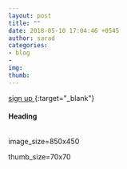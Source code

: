 ```yaml
---
layout: post
title: ""
date: 2018-05-10 17:04:46 +0545
author: sarad
categories:
- blog
- 
img: 
thumb: 
---
```


 <!--more--> 

[sign up <i class="fa fa-external-link" aria-hidden="true"></i>](https://){:target="_blank"}


#### Heading


<img src="/assets/img/blog/.jpg" alt="">

image_size=850x450

thumb_size=70x70
